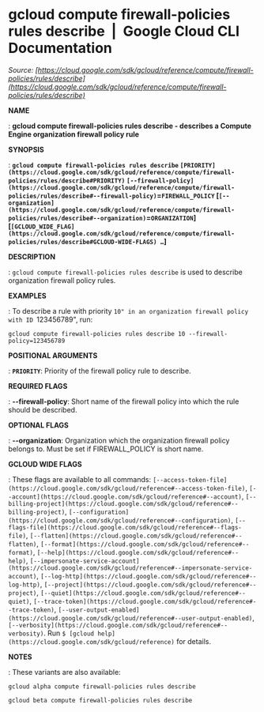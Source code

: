 # gcloud compute firewall-policies rules describe  |  Google Cloud CLI Documentation

*Source: [https://cloud.google.com/sdk/gcloud/reference/compute/firewall-policies/rules/describe](https://cloud.google.com/sdk/gcloud/reference/compute/firewall-policies/rules/describe)*

**NAME**

: **gcloud compute firewall-policies rules describe - describes a Compute Engine organization firewall policy rule**

**SYNOPSIS**

: **`gcloud compute firewall-policies rules describe` `[PRIORITY](https://cloud.google.com/sdk/gcloud/reference/compute/firewall-policies/rules/describe#PRIORITY)` `[--firewall-policy](https://cloud.google.com/sdk/gcloud/reference/compute/firewall-policies/rules/describe#--firewall-policy)`=`FIREWALL_POLICY` [`[--organization](https://cloud.google.com/sdk/gcloud/reference/compute/firewall-policies/rules/describe#--organization)`=`ORGANIZATION`] [`[GCLOUD_WIDE_FLAG](https://cloud.google.com/sdk/gcloud/reference/compute/firewall-policies/rules/describe#GCLOUD-WIDE-FLAGS) …`]**

**DESCRIPTION**

: `gcloud compute firewall-policies rules describe` is used to describe
organization firewall policy rules.

**EXAMPLES**

: To describe a rule with priority ``10" in an organization firewall policy with
ID ``123456789", run:

```
gcloud compute firewall-policies rules describe 10 --firewall-policy=123456789
```

**POSITIONAL ARGUMENTS**

: **`PRIORITY`**:
Priority of the firewall policy rule to describe.

**REQUIRED FLAGS**

: **--firewall-policy**:
Short name of the firewall policy into which the rule should be described.

**OPTIONAL FLAGS**

: **--organization**:
Organization which the organization firewall policy belongs to. Must be set if
FIREWALL_POLICY is short name.

**GCLOUD WIDE FLAGS**

: These flags are available to all commands: `[--access-token-file](https://cloud.google.com/sdk/gcloud/reference#--access-token-file)`,
`[--account](https://cloud.google.com/sdk/gcloud/reference#--account)`, `[--billing-project](https://cloud.google.com/sdk/gcloud/reference#--billing-project)`,
`[--configuration](https://cloud.google.com/sdk/gcloud/reference#--configuration)`,
`[--flags-file](https://cloud.google.com/sdk/gcloud/reference#--flags-file)`,
`[--flatten](https://cloud.google.com/sdk/gcloud/reference#--flatten)`, `[--format](https://cloud.google.com/sdk/gcloud/reference#--format)`, `[--help](https://cloud.google.com/sdk/gcloud/reference#--help)`, `[--impersonate-service-account](https://cloud.google.com/sdk/gcloud/reference#--impersonate-service-account)`,
`[--log-http](https://cloud.google.com/sdk/gcloud/reference#--log-http)`,
`[--project](https://cloud.google.com/sdk/gcloud/reference#--project)`, `[--quiet](https://cloud.google.com/sdk/gcloud/reference#--quiet)`, `[--trace-token](https://cloud.google.com/sdk/gcloud/reference#--trace-token)`, `[--user-output-enabled](https://cloud.google.com/sdk/gcloud/reference#--user-output-enabled)`,
`[--verbosity](https://cloud.google.com/sdk/gcloud/reference#--verbosity)`.
Run `$ [gcloud help](https://cloud.google.com/sdk/gcloud/reference)` for details.

**NOTES**

: These variants are also available:

```
gcloud alpha compute firewall-policies rules describe
```

```
gcloud beta compute firewall-policies rules describe
```